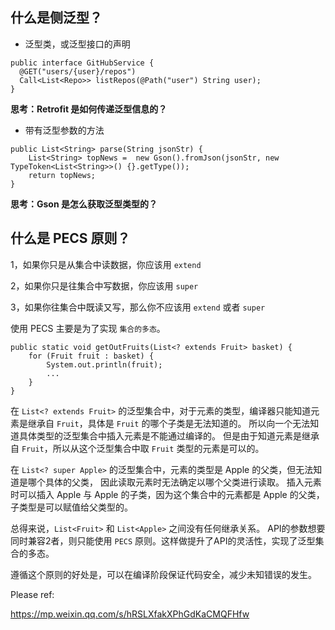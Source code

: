 ## 什么是侧泛型？

- 泛型类，或泛型接口的声明

```
public interface GitHubService {
  @GET("users/{user}/repos")
  Call<List<Repo>> listRepos(@Path("user") String user);
}
```

**思考：Retrofit 是如何传递泛型信息的？**

- 带有泛型参数的方法

```
public List<String> parse(String jsonStr) {
    List<String> topNews =  new Gson().fromJson(jsonStr, new TypeToken<List<String>>() {}.getType());
    return topNews;
}
```

**思考：Gson 是怎么获取泛型类型的？**

## 什么是 PECS 原则？

1，如果你只是从集合中读数据，你应该用 `extend`

2，如果你只是往集合中写数据，你应该用 `super`

3，如果你往集合中既读又写，那么你不应该用 `extend` 或者 `super`

使用 PECS 主要是为了实现 `集合的多态`。

```
public static void getOutFruits(List<? extends Fruit> basket) {
    for (Fruit fruit : basket) {
        System.out.println(fruit);
        ...
    }
}
```

在 `List<? extends Fruit>` 的泛型集合中，对于元素的类型，编译器只能知道元素是继承自 `Fruit`，具体是 `Fruit` 的哪个子类是无法知道的。
所以向一个无法知道具体类型的泛型集合中插入元素是不能通过编译的。
但是由于知道元素是继承自 `Fruit`，所以从这个泛型集合中取 `Fruit` 类型的元素是可以的。

在 `List<? super Apple>` 的泛型集合中，元素的类型是 Apple 的父类，但无法知道是哪个具体的父类， 因此读取元素时无法确定以哪个父类进行读取。
插入元素时可以插入 Apple 与 Apple 的子类，因为这个集合中的元素都是 Apple 的父类，子类型是可以赋值给父类型的。

总得来说，`List<Fruit>` 和 `List<Apple>` 之间没有任何继承关系。
API的参数想要同时兼容2者，则只能使用 `PECS` 原则。这样做提升了API的灵活性，实现了泛型集合的多态。

遵循这个原则的好处是，可以在编译阶段保证代码安全，减少未知错误的发生。

Please ref: 

https://mp.weixin.qq.com/s/hRSLXfakXPhGdKaCMQFHfw










































